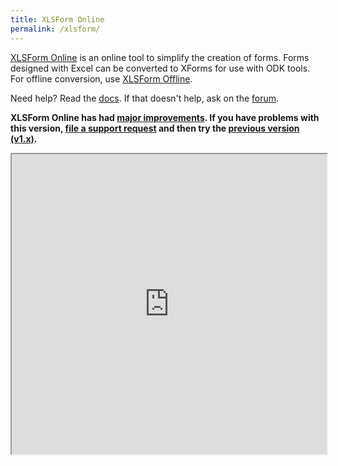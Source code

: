 ```yaml
---
title: XLSForm Online
permalink: /xlsform/
---
```


[XLSForm Online](https://docs.getodk.org/xlsform/) is an online tool to simplify the creation of forms. Forms designed with Excel can be converted to XForms for use with ODK tools. For offline conversion, use [XLSForm Offline](https://github.com/getodk/xlsform-offline/releases/latest).

Need help? Read the [docs](https://docs.getodk.org/xlsform). If that doesn't help, ask on the [forum](https://forum.getodk.org/c/support).

<b>XLSForm Online has had [major improvements](https://forum.getodk.org/t/24730). If you have problems with this version, [file a support request](https://forum.getodk.org/c/support) and then try the [previous version (v1.x)](/xlsform/previous).</b>

<p><iframe src="https://xlsform.getodk.org" height="480" width="100%" onerror="(function() { window.location.protocol = 'https'; })()"></iframe></p>

